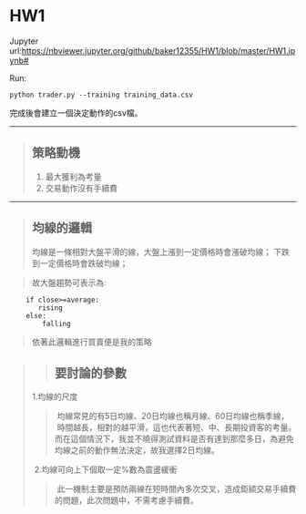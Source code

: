 # HW1

Jupyter url:https://nbviewer.jupyter.org/github/baker12355/HW1/blob/master/HW1.ipynb#

Run:

    python trader.py --training training_data.csv

完成後會建立一個決定動作的csv檔。

-----


> ## 策略動機
> 
> 1. 最大獲利為考量
> 2. 交易動作沒有手續費
> 

-----

> ## 均線的邏輯
>
> 均線是一條相對大盤平滑的線，大盤上漲到一定價格時會漲破均線；
> 下跌到一定價格時會跌破均線；

>故大盤趨勢可表示為:

        if close>=average:
           rising
        else:
            falling
           
>依著此邏輯進行買賣便是我的策略

>> ## 要討論的參數
>
>  1.均線的尺度
>>  均線常見的有5日均線、20日均線也稱月線、60日均線也稱季線，
>>  時間越長，相對的越平滑，這也代表著短、中、長期投資客的考量。
>>  而在這個情況下，我並不曉得測試資料是否有達到那麼多日，為避免均線之前的動作無法決定，故我選擇2日均線。
>
>  2.均線可向上下個取一定%數為震盪緩衝
>>  此一機制主要是預防兩線在短時間內多次交叉，造成鉅額交易手續費的問題，此次問題中，不需考慮手續費。





